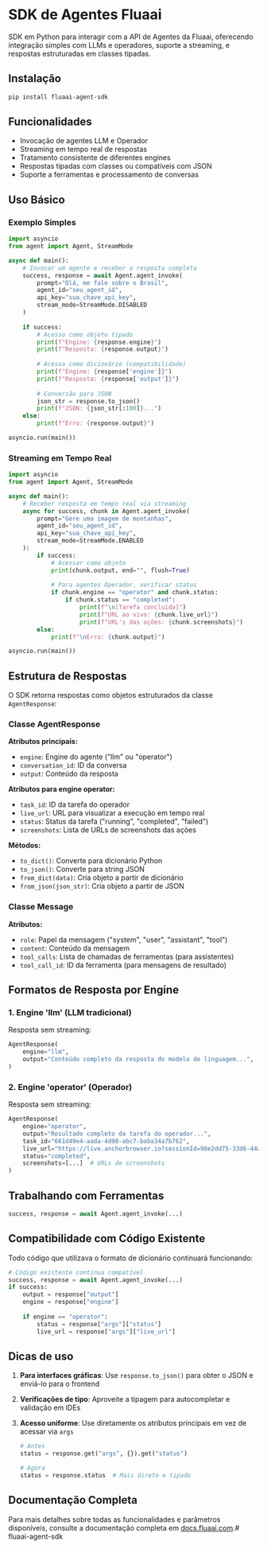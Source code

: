 # SDK de Agentes Fluaai

SDK em Python para interagir com a API de Agentes da Fluaai, oferecendo integração simples com LLMs e operadores, suporte a streaming, e respostas estruturadas em classes tipadas.

## Instalação

```bash
pip install fluaai-agent-sdk
```

## Funcionalidades

- Invocação de agentes LLM e Operador
- Streaming em tempo real de respostas
- Tratamento consistente de diferentes engines
- Respostas tipadas com classes ou compatíveis com JSON
- Suporte a ferramentas e processamento de conversas

## Uso Básico

### Exemplo Simples

```python
import asyncio
from agent import Agent, StreamMode

async def main():
    # Invocar um agente e receber a resposta completa
    success, response = await Agent.agent_invoke(
        prompt="Olá, me fale sobre o Brasil",
        agent_id="seu_agent_id",
        api_key="sua_chave_api_key",
        stream_mode=StreamMode.DISABLED
    )
    
    if success:
        # Acesso como objeto tipado
        print(f"Engine: {response.engine}")
        print(f"Resposta: {response.output}")
        
        # Acesso como dicionário (compatibilidade)
        print(f"Engine: {response['engine']}")
        print(f"Resposta: {response['output']}")
        
        # Conversão para JSON
        json_str = response.to_json()
        print(f"JSON: {json_str[:100]}...")
    else:
        print(f"Erro: {response.output}")

asyncio.run(main())
```

### Streaming em Tempo Real

```python
import asyncio
from agent import Agent, StreamMode

async def main():
    # Receber resposta em tempo real via streaming
    async for success, chunk in Agent.agent_invoke(
        prompt="Gere uma imagem de montanhas",
        agent_id="seu_agent_id",
        api_key="sua_chave_api_key",
        stream_mode=StreamMode.ENABLED
    ):
        if success:
            # Acessar como objeto
            print(chunk.output, end="", flush=True)
            
            # Para agentes Operador, verificar status
            if chunk.engine == "operator" and chunk.status:
                if chunk.status == "completed":
                    print(f"\n[Tarefa concluída]")
                    print(f"URL ao vivo: {chunk.live_url}")
                    print(f"URL's das ações: {chunk.screenshots}")
        else:
            print(f"\nErro: {chunk.output}")

asyncio.run(main())
```

## Estrutura de Respostas

O SDK retorna respostas como objetos estruturados da classe `AgentResponse`:

### Classe AgentResponse

**Atributos principais:**
- `engine`: Engine do agente ("llm" ou "operator")
- `conversation_id`: ID da conversa
- `output`: Conteúdo da resposta

**Atributos para engine operator:**
- `task_id`: ID da tarefa do operador
- `live_url`: URL para visualizar a execução em tempo real
- `status`: Status da tarefa ("running", "completed", "failed")
- `screenshots`: Lista de URLs de screenshots das ações

**Métodos:**
- `to_dict()`: Converte para dicionário Python
- `to_json()`: Converte para string JSON
- `from_dict(data)`: Cria objeto a partir de dicionário
- `from_json(json_str)`: Cria objeto a partir de JSON

### Classe Message

**Atributos:**
- `role`: Papel da mensagem ("system", "user", "assistant", "tool")
- `content`: Conteúdo da mensagem
- `tool_calls`: Lista de chamadas de ferramentas (para assistentes)
- `tool_call_id`: ID da ferramenta (para mensagens de resultado)

## Formatos de Resposta por Engine

### 1. Engine 'llm' (LLM tradicional)

Resposta sem streaming:
```python
AgentResponse(
    engine="llm",
    output="Conteúdo completo da resposta do modelo de linguagem...",
)
```

### 2. Engine 'operator' (Operador)

Resposta sem streaming:
```python
AgentResponse(
    engine="operator",
    output="Resultado completo da tarefa do operador...",
    task_id="661d49e4-aada-4d90-abc7-baba34a7b762",
    live_url="https://live.anchorbrowser.io?sessionId=98e2dd75-33d6-44ab-9e4f-9298e8817cc5",
    status="completed",
    screenshots=[...]  # URLs de screenshots
)
```

## Trabalhando com Ferramentas

```python
success, response = await Agent.agent_invoke(...)
```

## Compatibilidade com Código Existente

Todo código que utilizava o formato de dicionário continuará funcionando:

```python
# Código existente continua compatível
success, response = await Agent.agent_invoke(...)
if success:
    output = response["output"]
    engine = response["engine"]
    
    if engine == "operator":
        status = response["args"]["status"]
        live_url = response["args"]["live_url"]
```

## Dicas de uso

1. **Para interfaces gráficas**: Use `response.to_json()` para obter o JSON e enviá-lo para o frontend

2. **Verificações de tipo**: Aproveite a tipagem para autocompletar e validação em IDEs

3. **Acesso uniforme**: Use diretamente os atributos principais em vez de acessar via `args`
   ```python
   # Antes
   status = response.get("args", {}).get("status")
   
   # Agora
   status = response.status  # Mais direto e tipado
   ```

## Documentação Completa

Para mais detalhes sobre todas as funcionalidades e parâmetros disponíveis, consulte a documentação completa em [docs.fluaai.com](https://docs.fluaai.com).# fluaai-agent-sdk
